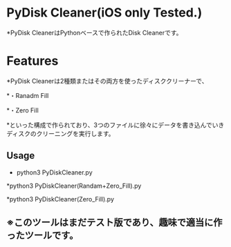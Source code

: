 # PyDisk Cleaner(iOS only Tested.)
*PyDisk CleanerはPythonベースで作られたDisk Cleanerです。

# Features
*PyDisk Cleanerは2種類またはその両方を使ったディスククリーナーで、

*・Ranadm Fill

*・Zero Fill

*といった構成で作られており、3つのファイルに徐々にデータを書き込んでいきディスクのクリーニングを実行します。

## Usage
* python3 PyDiskCleaner.py

*python3 PyDiskCleaner(Randam+Zero_Fill).py

*python3 PyDiskCleaner(Zero_Fill).py

## ※このツールはまだテスト版であり、趣味で適当に作ったツールです。

